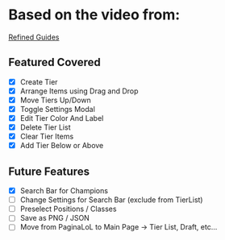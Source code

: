 # Based on the video from:
[Refined Guides](https://www.youtube.com/watch?v=LW_6_P-ePPY&)
## Featured Covered

- [x] Create Tier
- [x] Arrange Items using Drag and Drop
- [x] Move Tiers Up/Down
- [x] Toggle Settings Modal
- [x] Edit Tier Color And Label
- [x] Delete Tier List
- [x] Clear Tier Items
- [x] Add Tier Below or Above

## Future Features

- [x] Search Bar for Champions
- [ ] Change Settings for Search Bar (exclude from TierList)
- [ ] Preselect Positions / Classes
- [ ] Save as PNG / JSON
- [ ] Move from PaginaLoL to Main Page -> Tier List, Draft, etc...